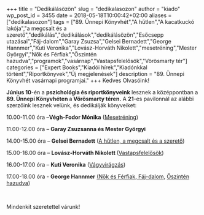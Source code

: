 +++
title = "Dedikálásözön"
slug = "dedikalasozon"
author = "kiado"
wp_post_id = 3455
date = 2018-05-18T10:00:42+02:00
aliases =["dedikalasozon"]
tags = ["89. Ünnepi Könyvhét","A ​hűtlen","A kacatkuckó lakója","a megcsalt és a szerető","dedikálás","dedikálások","dedikálásözön","Esőcsepp utazásai","Fáj-dalom","Garay Zsuzsa","Gelsei Bernadett","George Hannmer","Kuti Veronika","Lovász-Horváth Nikolett","mesetréning","Mester Györgyi","Nők és Férfiak","Őszintén hazudva","programok","vasárnap","Vastapsfelelősök","Vörösmarty tér"]
categories = ["Expert Books","Kiadói hírek","Kiadónkkal történt","Riportkönyvek","Új megjelenések"]
description = "89. Ünnepi Könyvhét vasárnapi programjai."
+++
Kedves Olvasóink!

<strong>Június 10</strong>-én a <b>pszichológia és riportkönyveink</b> lesznek a középpontban a<b> 89. Ünnepi Könyvhéten </b>a<b> Vörösmarty téren.</b> A <strong>21</strong>-es pavilonnál az alábbi szerzőink lesznek velünk, és dedikálják könyveiket:

10.00-11.00 óra –<strong>Végh-Fodor Mónika</strong> (<a href="https://adlibrum.hu/katalogus/Mesetrening.html">Mesetréning</a>)

11.00-12.00 óra – <strong>Garay Zsuzsanna és Mester Györgyi</strong>

14.00-15.00 óra – <strong>Gelsei Bernadett</strong> (<a href="https://adlibrum.hu/katalogus/Gelsei_Bernadett--A_hutlen,_a_megcsalt_es_a_szereto.html">A hűtlen, a megcsalt és a szerető</a>)

15.00-16.00 óra – <b>Lovász-Horváth Nikolett </b>(<a href="https://adlibrum.hu/katalogus/Lovasz_Horvath_Nikolett-Vastapsfelelosok.html">Vastapsfelelősök</a>)

16.00-17.00 óra – <strong>Kuti Veronika</strong> (<a href="https://www.konyvesbolt.online/Kuti-Veronika-Vagyviragzas">Vágyvirágzás</a>)

17.00-18.00 óra - <strong>George Hannmer</strong> <a href="https://adlibrum.hu/katalogus/George-Hannmer_Nok-es-Ferfiak.html">(Nők és Férfiak</a>,<a href="https://adlibrum.hu/katalogus/George-Hannmer-Faj-dalom.html"> Fáj-dalom</a>, <a href="https://adlibrum.hu/katalogus/George-Hannmer_Oszinten-hazudva.html">Őszintén hazudva</a>)

&nbsp;

Mindenkit szeretettel várunk!

&nbsp;